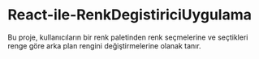 # React-ile-RenkDegistiriciUygulama
Bu proje, kullanıcıların bir renk paletinden renk seçmelerine ve seçtikleri renge göre arka plan rengini değiştirmelerine olanak tanır.
